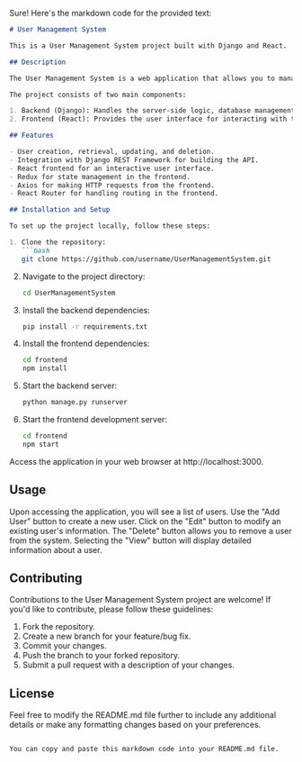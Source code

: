 Sure! Here's the markdown code for the provided text:

```markdown
# User Management System

This is a User Management System project built with Django and React.

## Description

The User Management System is a web application that allows you to manage user records. It provides CRUD (Create, Read, Update, Delete) functionality for user data.

The project consists of two main components:

1. Backend (Django): Handles the server-side logic, database management, and REST API endpoints.
2. Frontend (React): Provides the user interface for interacting with the system.

## Features

- User creation, retrieval, updating, and deletion.
- Integration with Django REST Framework for building the API.
- React frontend for an interactive user interface.
- Redux for state management in the frontend.
- Axios for making HTTP requests from the frontend.
- React Router for handling routing in the frontend.

## Installation and Setup

To set up the project locally, follow these steps:

1. Clone the repository:
   ```bash
   git clone https://github.com/username/UserManagementSystem.git
   ```

2. Navigate to the project directory:
   ```bash
   cd UserManagementSystem
   ```

3. Install the backend dependencies:
   ```bash
   pip install -r requirements.txt
   ```

4. Install the frontend dependencies:
   ```bash
   cd frontend
   npm install
   ```

5. Start the backend server:
   ```bash
   python manage.py runserver
   ```

6. Start the frontend development server:
   ```bash
   cd frontend
   npm start
   ```

Access the application in your web browser at http://localhost:3000.

## Usage

Upon accessing the application, you will see a list of users. Use the "Add User" button to create a new user. Click on the "Edit" button to modify an existing user's information. The "Delete" button allows you to remove a user from the system. Selecting the "View" button will display detailed information about a user.

## Contributing

Contributions to the User Management System project are welcome! If you'd like to contribute, please follow these guidelines:

1. Fork the repository.
2. Create a new branch for your feature/bug fix.
3. Commit your changes.
4. Push the branch to your forked repository.
5. Submit a pull request with a description of your changes.

## License

Feel free to modify the README.md file further to include any additional details or make any formatting changes based on your preferences.
```

You can copy and paste this markdown code into your README.md file.
